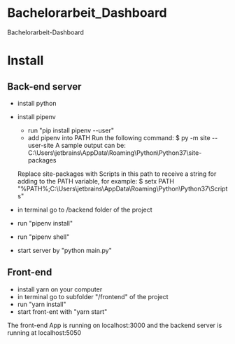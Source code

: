 # Bachelorarbeit_Dashboard
Bachelorarbeit-Dashboard

# Install

## Back-end server
- install python
- install pipenv
    - run "pip install pipenv --user"
    - add pipenv into PATH
 	Run the following command: $ py -m site --user-site
	A sample output can be:	C:\Users\jetbrains\AppData\Roaming\Python\Python37\site-packages

	Replace site-packages with Scripts in this path to receive a string for adding to the PATH variable, for example:
	$ setx PATH "%PATH%;C:\Users\jetbrains\AppData\Roaming\Python\Python37\Scripts"

- in terminal go to /backend folder of the project
- run "pipenv install"
- run "pipenv shell"
- start server by "python main.py"

## Front-end 
- install yarn on your computer
- in terminal go to subfolder "/frontend" of the project
- run "yarn install"
- start front-ent with "yarn start"


The front-end App is running on localhost:3000 and the backend server is running at localhost:5050
